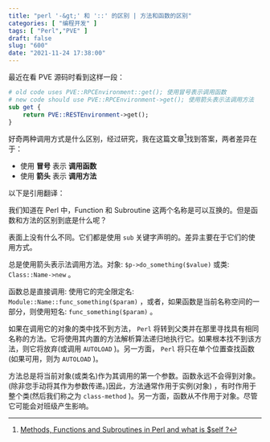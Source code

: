 ```yaml
---
title: "perl '-&gt;' 和 '::' 的区别 | 方法和函数的区别"
categories: [ "编程开发" ]
tags: [ "Perl","PVE" ]
draft: false
slug: "600"
date: "2021-11-24 17:38:00"
---
```


最近在看 PVE 源码时看到这样一段：

```perl
# old code uses PVE::RPCEnvironment::get(); 使用冒号表示调用函数
# new code should use PVE::RPCEnvironment->get(); 使用箭头表示法调用方法
sub get {
    return PVE::RESTEnvironment->get();
}
```

好奇两种调用方式是什么区别，经过研究，我在这篇文章[^1]找到答案，两者差异在于：

- 使用 **冒号** 表示 **调用函数**
- 使用 **箭头** 表示 **调用方法**

[^1]: [Methods, Functions and Subroutines in Perl and what is $self ?](https://perlmaven.com/methods-functions-and-subroutines-in-perl)

以下是引用翻译：

我们知道在 Perl 中，Function 和 Subroutine 这两个名称是可以互换的。但是函数和方法的区别到底是什么呢？

表面上没有什么不同。它们都是使用 `sub` 关键字声明的。差异主要在于它们的使用方式。

总是使用箭头表示法调用方法。对象: `$p->do_something($value)` 或类: `Class::Name->new` 。

函数总是直接调用: 使用它的完全限定名: `Module::Name::func_something($param)` ，或者，如果函数是当前名称空间的一部分，则使用短名: `func_something($param)` 。

如果在调用它的对象的类中找不到方法， `Perl` 将转到父类并在那里寻找具有相同名称的方法。它将使用其内置的方法解析算法递归地执行它。如果根本找不到该方法，则它将放弃(或调用 `AUTOLOAD` )。另一方面， `Perl` 将只在单个位置查找函数(如果可用，则为 `AUTOLOAD` )。

方法总是将当前对象(或类名)作为其调用的第一个参数。函数永远不会得到对象。(除非您手动将其作为参数传递。)因此，方法通常作用于实例(对象) ，有时作用于整个类(然后我们称之为 `class-method` )。另一方面，函数从不作用于对象。尽管它可能会对班级产生影响。